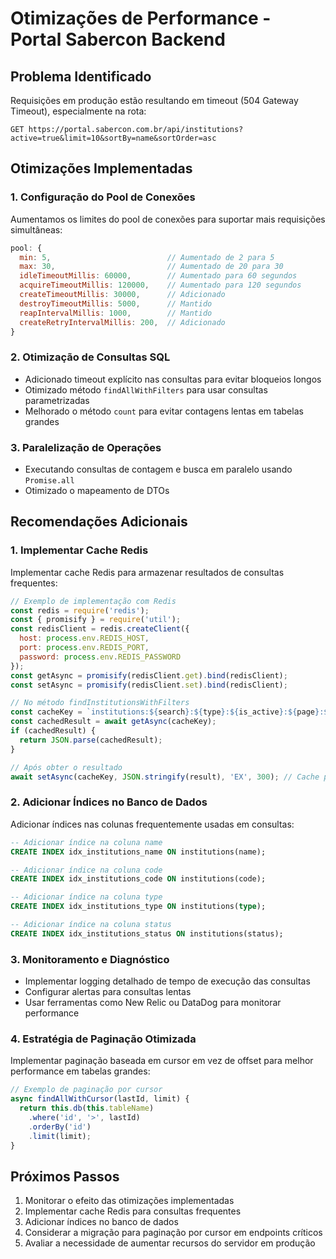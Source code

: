 # Otimizações de Performance - Portal Sabercon Backend

## Problema Identificado
Requisições em produção estão resultando em timeout (504 Gateway Timeout), especialmente na rota:
```
GET https://portal.sabercon.com.br/api/institutions?active=true&limit=10&sortBy=name&sortOrder=asc
```

## Otimizações Implementadas

### 1. Configuração do Pool de Conexões
Aumentamos os limites do pool de conexões para suportar mais requisições simultâneas:

```js
pool: {
  min: 5,                          // Aumentado de 2 para 5
  max: 30,                         // Aumentado de 20 para 30
  idleTimeoutMillis: 60000,        // Aumentado para 60 segundos
  acquireTimeoutMillis: 120000,    // Aumentado para 120 segundos
  createTimeoutMillis: 30000,      // Adicionado
  destroyTimeoutMillis: 5000,      // Mantido
  reapIntervalMillis: 1000,        // Mantido
  createRetryIntervalMillis: 200,  // Adicionado
}
```

### 2. Otimização de Consultas SQL
- Adicionado timeout explícito nas consultas para evitar bloqueios longos
- Otimizado método `findAllWithFilters` para usar consultas parametrizadas
- Melhorado o método `count` para evitar contagens lentas em tabelas grandes

### 3. Paralelização de Operações
- Executando consultas de contagem e busca em paralelo usando `Promise.all`
- Otimizado o mapeamento de DTOs

## Recomendações Adicionais

### 1. Implementar Cache Redis
Implementar cache Redis para armazenar resultados de consultas frequentes:

```js
// Exemplo de implementação com Redis
const redis = require('redis');
const { promisify } = require('util');
const redisClient = redis.createClient({
  host: process.env.REDIS_HOST,
  port: process.env.REDIS_PORT,
  password: process.env.REDIS_PASSWORD
});
const getAsync = promisify(redisClient.get).bind(redisClient);
const setAsync = promisify(redisClient.set).bind(redisClient);

// No método findInstitutionsWithFilters
const cacheKey = `institutions:${search}:${type}:${is_active}:${page}:${limit}:${sortBy}:${sortOrder}`;
const cachedResult = await getAsync(cacheKey);
if (cachedResult) {
  return JSON.parse(cachedResult);
}

// Após obter o resultado
await setAsync(cacheKey, JSON.stringify(result), 'EX', 300); // Cache por 5 minutos
```

### 2. Adicionar Índices no Banco de Dados
Adicionar índices nas colunas frequentemente usadas em consultas:

```sql
-- Adicionar índice na coluna name
CREATE INDEX idx_institutions_name ON institutions(name);

-- Adicionar índice na coluna code
CREATE INDEX idx_institutions_code ON institutions(code);

-- Adicionar índice na coluna type
CREATE INDEX idx_institutions_type ON institutions(type);

-- Adicionar índice na coluna status
CREATE INDEX idx_institutions_status ON institutions(status);
```

### 3. Monitoramento e Diagnóstico
- Implementar logging detalhado de tempo de execução das consultas
- Configurar alertas para consultas lentas
- Usar ferramentas como New Relic ou DataDog para monitorar performance

### 4. Estratégia de Paginação Otimizada
Implementar paginação baseada em cursor em vez de offset para melhor performance em tabelas grandes:

```js
// Exemplo de paginação por cursor
async findAllWithCursor(lastId, limit) {
  return this.db(this.tableName)
    .where('id', '>', lastId)
    .orderBy('id')
    .limit(limit);
}
```

## Próximos Passos
1. Monitorar o efeito das otimizações implementadas
2. Implementar cache Redis para consultas frequentes
3. Adicionar índices no banco de dados
4. Considerar a migração para paginação por cursor em endpoints críticos
5. Avaliar a necessidade de aumentar recursos do servidor em produção 